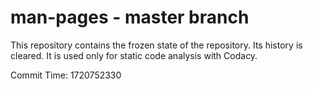 # man-pages - master branch

This repository contains the frozen state of the repository.
Its history is cleared. It is used only for static code
analysis with Codacy.

Commit Time: 1720752330